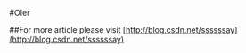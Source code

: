 #OIer

##For more article please visit [http://blog.csdn.net/ssssssay](http://blog.csdn.net/ssssssay)
